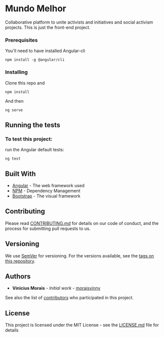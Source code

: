 # Mundo Melhor

Collaborative platform to unite activists and initiatives and social activism projects.
This is just the front-end project.


### Prerequisites

You'll need to have installed Angular-cli

```
npm install -g @angular/cli
```

### Installing

Clone this repo and

```
npm install
```

And then

```
ng serve
```


## Running the tests

### To test this project: 

run the Angular default tests:

```
ng test
```

## Built With

* [Angular](http://angular.io/) - The web framework used
* [NPM](https://www.npmjs.com/) - Dependency Management
* [Bootstrap](https://getbootstrap.com/) - The visual framework

## Contributing

Please read [CONTRIBUTING.md](CONTRIBUTING.md) for details on our code of conduct, and the process for submitting pull requests to us.

## Versioning

We use [SemVer](http://semver.org/) for versioning. For the versions available, see the [tags on this repository](https://github.com/your/project/tags). 

## Authors

* **Vinicius Morais** - *Initial work* - [moraisvinny](https://github.com/moraisvinny)

See also the list of [contributors](https://github.com/moraisvinny/mundo-melhor/graphs/contributors) who participated in this project.

## License

This project is licensed under the MIT License - see the [LICENSE.md](LICENSE.md) file for details


